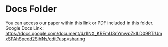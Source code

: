 # Docs Folder

You can access our paper within this link or PDF included in this folder.
Google Docs Link: https://docs.google.com/document/d/1INX_KREmU3nYmwpZkILD09RTrUmxSPAhSpedd2SihNs/edit?usp=sharing
